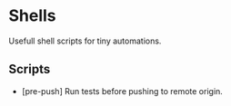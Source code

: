 # Shells

Usefull shell scripts for tiny automations. 


## Scripts

- [pre-push] Run tests before pushing to remote origin.
